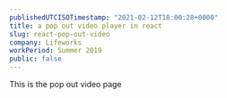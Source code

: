 ```yaml
---
publishedUTCISOTimestamp: "2021-02-12T18:00:28+0000"
title: a pop out video player in react
slug: react-pop-out-video
company: Lifeworks
workPeriod: Summer 2019
public: false
---
```


This is the pop out video page
